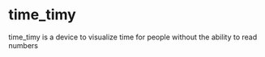 # time_timy
 time_timy is a device to visualize time for people without the ability to read numbers
